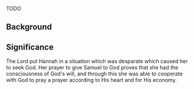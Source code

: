 TODO

## Background

## Significance

The Lord put Hannah in a situation which was desparate which caused her to seek God. Her prayer to give Samuel to God proves that she had the consciousness of God's will, and through this she was able to cooperate with God to pray a prayer according to His heart and for His economy.